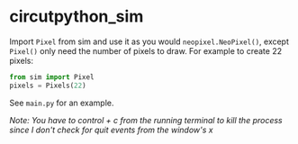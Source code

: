 # circutpython_sim

Import `Pixel` from sim and use it as you would `neopixel.NeoPixel()`, except `Pixel()` only need the number of pixels to draw.
For example to create 22 pixels:

```python
from sim import Pixel
pixels = Pixels(22)
```
See `main.py` for an example.

_Note: You have to control + c from the running terminal to kill the process since I don't check for quit events from the window's x_